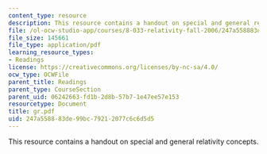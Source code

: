 ```yaml
---
content_type: resource
description: This resource contains a handout on special and general relativity concepts.
file: /ol-ocw-studio-app/courses/8-033-relativity-fall-2006/247a558883de99bc79212077c6c6d5d5_gr.pdf
file_size: 145661
file_type: application/pdf
learning_resource_types:
- Readings
license: https://creativecommons.org/licenses/by-nc-sa/4.0/
ocw_type: OCWFile
parent_title: Readings
parent_type: CourseSection
parent_uid: 06242663-fd1b-2d8b-57b7-1e47ee57e153
resourcetype: Document
title: gr.pdf
uid: 247a5588-83de-99bc-7921-2077c6c6d5d5
---
```

This resource contains a handout on special and general relativity concepts.